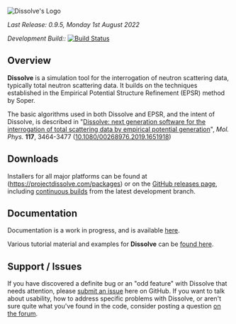 ![Dissolve's Logo](icon/logo.png)

_Last Release: 0.9.5, Monday 1st August 2022_

_Development Build::_ [![Build Status](https://dev.azure.com/DisorderedMaterials/Dissolve/_apis/build/status/Continuous%20Build?branchName=develop)](https://dev.azure.com/DisorderedMaterials/Dissolve/_build/latest?definitionId=9&branchName=develop)

## Overview

**Dissolve** is a simulation tool for the interrogation of neutron scattering data, typically total neutron scattering data. It builds on the techniques established in the Empirical Potential Structure Refinement (EPSR) method by Soper.

The basic algorithms used in both Dissolve and EPSR, and the intent of Dissolve, is described in "[Dissolve: next generation software for the interrogation of total scattering data by empirical potential generation](https://doi.org/10.1080/00268976.2019.1651918)", _Mol. Phys._ **117**, 3464-3477 ([10.1080/00268976.2019.1651918](https://doi.org/10.1080/00268976.2019.1651918))

## Downloads

Installers for all major platforms can be found at (https://projectdissolve.com/packages) or on the [GitHub releases page](https://github.com/disorderedmaterials/dissolve/releases), including [continuous builds](https://github.com/disorderedmaterials/dissolve/releases/tag/continuous) from the latest development branch.

## Documentation

Documentation is a work in progress, and is available [here](https://www.projectdissolve.com/docs/).

Various tutorial material and examples for **Dissolve** can be [found here](https://www.projectdissolve.com/examples/).

## Support / Issues

If you have discovered a definite bug or an "odd feature" with Dissolve that needs attention, please [submit an issue](https://github.com/disorderedmaterials/dissolve/issues/new/choose) here on GitHub. If you want to talk about usability, how to address specific problems with Dissolve, or aren't sure quite what you've found in the code, consider posting a question [on the forum](https://forum.projectdissolve.com).
